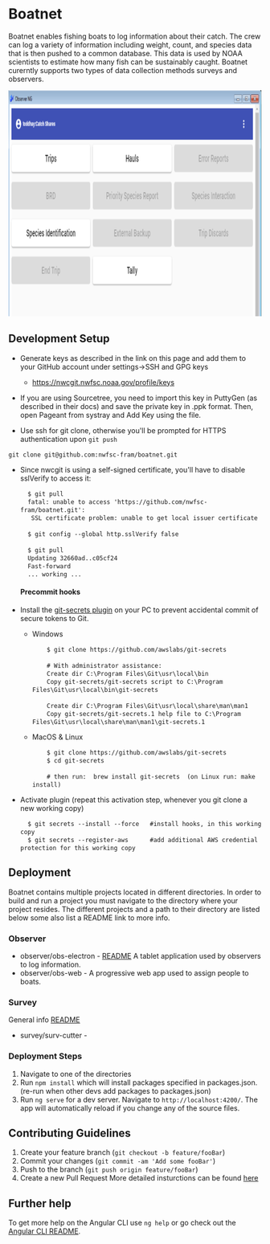 # Boatnet 
Boatnet enables fishing boats to log information about their catch. The crew can log a variety of information including weight, count, and species data that is then pushed to a common database. This data is used by NOAA scientists to estimate how many fish can be sustainably caught. Boatnet curerntly supports two types of data collection methods surveys and observers. 

<p align="center">
  <img src="./img/FRAM_screenshot.png" alt="FRAM Screenshot"
       width="654" height="450">
</p>

## Development Setup
* Generate keys as described in the link on this page and add them to your GitHub account under settings->SSH and GPG keys
  * https://nwcgit.nwfsc.noaa.gov/profile/keys

* If you are using Sourcetree, you need to import this key in PuttyGen (as described in their docs) and save the private key in .ppk format. Then, open Pageant from systray and Add Key using the file.
* Use ssh for git clone, otherwise you'll be prompted for HTTPS authentication upon `git push`
```
git clone git@github.com:nwfsc-fram/boatnet.git
```
* Since nwcgit is using a self-signed certificate, you'll have to disable sslVerify to access it:

        $ git pull
        fatal: unable to access 'https://github.com/nwfsc-fram/boatnet.git':
         SSL certificate problem: unable to get local issuer certificate
        
        $ git config --global http.sslVerify false
        
        $ git pull
        Updating 32660ad..c05cf24
        Fast-forward
        ... working ...

    #### Precommit hooks
* Install the [git-secrets plugin](https://github.com/awslabs/git-secrets) on your PC to prevent accidental commit of secure tokens to Git.
  * Windows

            $ git clone https://github.com/awslabs/git-secrets
            
            # With administrator assistance:
            Create dir C:\Program Files\Git\usr\local\bin
            Copy git-secrets/git-secrets script to C:\Program Files\Git\usr\local\bin\git-secrets
            
            Create dir C:\Program Files\Git\usr\local\share\man\man1
            Copy git-secrets/git-secrets.1 help file to C:\Program Files\Git\usr\local\share\man\man1\git-secrets.1

  * MacOS & Linux

            $ git clone https://github.com/awslabs/git-secrets
            $ cd git-secrets
            
            # then run:  brew install git-secrets  (on Linux run: make install)

* Activate plugin (repeat this activation step, whenever you git clone a new working copy)

        $ git secrets --install --force   #install hooks, in this working copy
        $ git secrets --register-aws      #add additional AWS credential protection for this working copy

## Deployment
Boatnet contains multiple projects located in different directories. In order to build and run a project you must navigate to the directory where your project resides. The different projects and a path to their directory are listed below some also list a README link to more info. 

### Observer
* observer/obs-electron - [README](./observer/obs-electron/README.md) A tablet application used by observers to log information. 
* observer/obs-web - A progressive web app used to assign people to boats. 

### Survey 
General info [README](survey/README.md)
* survey/surv-cutter -

### Deployment Steps
1) Navigate to one of the directories
2) Run `npm install` which will install packages specified in packages.json. (re-run when other devs add packages to packages.json)
3) Run `ng serve` for a dev server. Navigate to `http://localhost:4200/`. The app will automatically reload if you change any of the source files.

## Contributing Guidelines
1. Create your feature branch (`git checkout -b feature/fooBar`)
2. Commit your changes (`git commit -am 'Add some fooBar'`)
3. Push to the branch (`git push origin feature/fooBar`)
4. Create a new Pull Request
More detailed insturctions can be found [here](./CONTRIBUTING.md)

## Further help

To get more help on the Angular CLI use `ng help` or go check out the [Angular CLI README](https://github.com/angular/angular-cli/blob/master/README.md).



